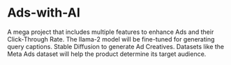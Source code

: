 # Ads-with-AI
A mega project that includes multiple features to enhance Ads and their Click-Through Rate. The llama-2 model will be fine-tuned for generating query captions. Stable Diffusion to generate Ad Creatives. Datasets like the Meta Ads dataset will help the product determine its target audience. 
